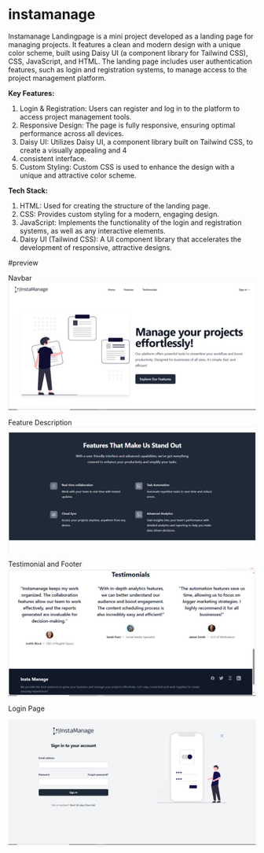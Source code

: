 # instamanage

Instamanage Landingpage is a mini project developed as a landing page for managing projects. It features a clean and modern design with a unique color scheme, built using Daisy UI (a component library for Tailwind CSS), CSS, JavaScript, and HTML. The landing page includes user authentication features, such as login and registration systems, to manage access to the project management platform.

**Key Features:**

1. Login & Registration: Users can register and log in to the platform to access project management tools.
2. Responsive Design: The page is fully responsive, ensuring optimal performance across all devices.
3. Daisy UI: Utilizes Daisy UI, a component library built on Tailwind CSS, to create a visually appealing and 4
4. consistent interface.
5. Custom Styling: Custom CSS is used to enhance the design with a unique and attractive color scheme.

**Tech Stack:**
1. HTML: Used for creating the structure of the landing page.
2. CSS: Provides custom styling for a modern, engaging design.
3. JavaScript: Implements the functionality of the login and registration systems, as well as any interactive elements.
4. Daisy UI (Tailwind CSS): A UI component library that accelerates the development of responsive, attractive designs.

#preview


Navbar
![alt text](<Screenshot (3023).png>) 


Feature Description
![alt text](<Screenshot (3024).png>)


Testimonial and Footer
![alt text](<Screenshot (3025).png>) 


Login Page

![alt text](<Screenshot (3026).png>) 
